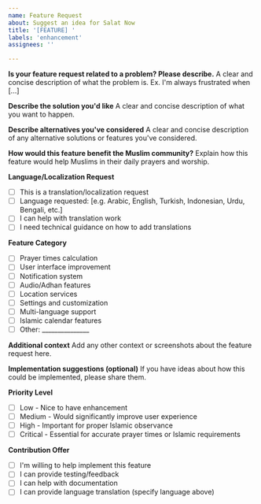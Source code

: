 ```yaml
---
name: Feature Request
about: Suggest an idea for Salat Now
title: '[FEATURE] '
labels: 'enhancement'
assignees: ''

---
```


**Is your feature request related to a problem? Please describe.**
A clear and concise description of what the problem is. Ex. I'm always frustrated when [...]

**Describe the solution you'd like**
A clear and concise description of what you want to happen.

**Describe alternatives you've considered**
A clear and concise description of any alternative solutions or features you've considered.

**How would this feature benefit the Muslim community?**
Explain how this feature would help Muslims in their daily prayers and worship.

**Language/Localization Request**
- [ ] This is a translation/localization request
- [ ] Language requested: [e.g. Arabic, English, Turkish, Indonesian, Urdu, Bengali, etc.]
- [ ] I can help with translation work
- [ ] I need technical guidance on how to add translations

**Feature Category**
- [ ] Prayer times calculation
- [ ] User interface improvement
- [ ] Notification system
- [ ] Audio/Adhan features
- [ ] Location services
- [ ] Settings and customization
- [ ] Multi-language support
- [ ] Islamic calendar features
- [ ] Other: _______________

**Additional context**
Add any other context or screenshots about the feature request here.

**Implementation suggestions (optional)**
If you have ideas about how this could be implemented, please share them.

**Priority Level**
- [ ] Low - Nice to have enhancement
- [ ] Medium - Would significantly improve user experience
- [ ] High - Important for proper Islamic observance
- [ ] Critical - Essential for accurate prayer times or Islamic requirements

**Contribution Offer**
- [ ] I'm willing to help implement this feature
- [ ] I can provide testing/feedback
- [ ] I can help with documentation
- [ ] I can provide language translation (specify language above) 